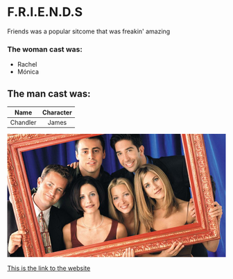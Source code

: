 # F.R.I.E.N.D.S
 Friends was a popular sitcome that was freakin' amazing
### The woman cast was:
* Rachel    
* Mónica

## The man cast was:

| Name   | Character |
|:------:|:---------:|
|Chandler| James     |


![Image of the cast](photos/friends.jpg "Nice")

[This is the link to the website](https://www.warnerbros.com/tv/friends)


